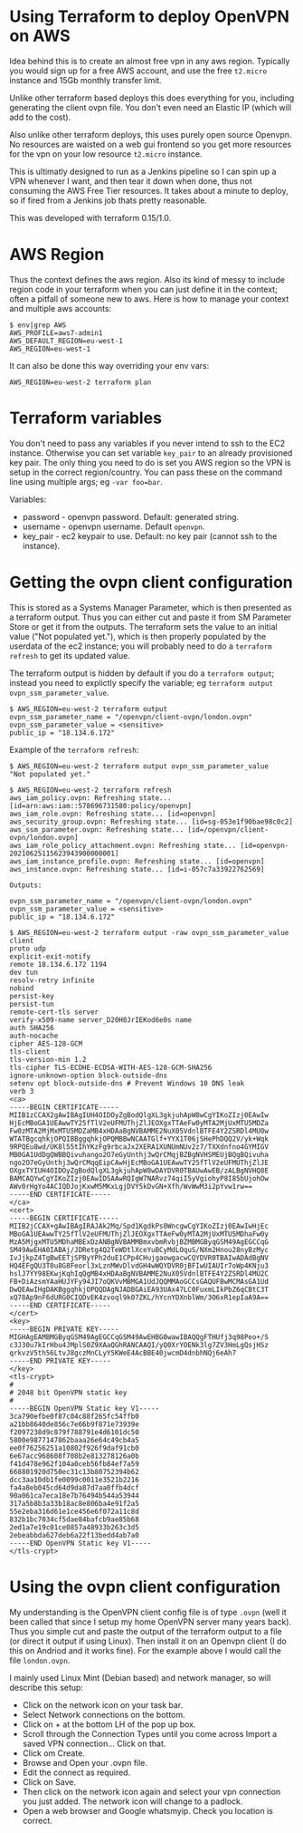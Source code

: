 # Using Terraform to deploy OpenVPN on AWS

Idea behind this is to create an almost free vpn in any aws region. Typically you would sign up for a free AWS account, and use the free `t2.micro` instance and 15Gb monthly transfer limit.

Unlike other terraform based deploys this does everything for you, including generating the client ovpn file. You don't even need an Elastic IP (which will add to the cost).

Also unlike other terraform deploys, this uses purely open source Openvpn. No resources are waisted on a web gui frontend so you get more resources for the vpn on your low resource `t2.micro` instance.

This is ultimatly designed to run as a Jenkins pipeline so I can spin up a VPN whenever I want, and then tear it down when done, thus not consuming the AWS Free Tier resources. It takes about a minute to deploy, so if fired from a Jenkins job thats pretty reasonable.

This was developed with terraform 0.15/1.0.

# AWS Region

Thus the context defines the aws region. Also its kind of messy to include region code in your terraform when you can just define it in the context; often a pitfall of someone new to aws. Here is how to manage your context and multiple aws accounts:
```
$ env|grep AWS
AWS_PROFILE=aws7-admin1
AWS_DEFAULT_REGION=eu-west-1
AWS_REGION=eu-west-1
```

It can also be done this way overriding your env vars:
```
AWS_REGION=eu-west-2 terraform plan
```

# Terraform variables

You don't need to pass any variables if you never intend to ssh to the EC2 instance. Otherwise you can set variable `key_pair` to an already provisioned key pair. The only thing you need to do is set you AWS region so the VPN is setup in the correct region/country.
You can pass these on the command line using multiple args; eg `-var foo=bar`.

Variables:
* password - openvpn password. Default: generated string.
* username - openvpn username. Default `openvpn`.
* key_pair - ec2 keypair to use. Default: no key pair (cannot ssh to the instance).

# Getting the ovpn client configuration

This is stored as a Systems Manager Parameter, which is then presented as a terraform output. Thus you can either cut and paste it from SM Parameter Store or get it from the outputs. The terraform sets the value to an initial value ("Not populated yet."), which is then properly populated by the userdata of the ec2 instance; you will probably need to do a `terraform refresh` to get its updated value.

The terraform output is hidden by default if you do a `terraform output`; instead you need to explictly specify the variable; eg `terraform output ovpn_ssm_parameter_value`.

```
$ AWS_REGION=eu-west-2 terraform output
ovpn_ssm_parameter_name = "/openvpn/client-ovpn/london.ovpn"
ovpn_ssm_parameter_value = <sensitive>
public_ip = "18.134.6.172"
```

Example of the `terraform refresh`:
```
$ AWS_REGION=eu-west-2 terraform output ovpn_ssm_parameter_value
"Not populated yet."

$ AWS_REGION=eu-west-2 terraform refresh
aws_iam_policy.ovpn: Refreshing state... [id=arn:aws:iam::578696731580:policy/openvpn]
aws_iam_role.ovpn: Refreshing state... [id=openvpn]
aws_security_group.ovpn: Refreshing state... [id=sg-053e1f90bae98c0c2]
aws_ssm_parameter.ovpn: Refreshing state... [id=/openvpn/client-ovpn/london.ovpn]
aws_iam_role_policy_attachment.ovpn: Refreshing state... [id=openvpn-20210625115623943900000001]
aws_iam_instance_profile.ovpn: Refreshing state... [id=openvpn]
aws_instance.ovpn: Refreshing state... [id=i-057c7a33922762569]

Outputs:

ovpn_ssm_parameter_name = "/openvpn/client-ovpn/london.ovpn"
ovpn_ssm_parameter_value = <sensitive>
public_ip = "18.134.6.172"

$ AWS_REGION=eu-west-2 terraform output -raw ovpn_ssm_parameter_value
client
proto udp
explicit-exit-notify
remote 18.134.6.172 1194
dev tun
resolv-retry infinite
nobind
persist-key
persist-tun
remote-cert-tls server
verify-x509-name server_D20H0JrIEKod6e0s name
auth SHA256
auth-nocache
cipher AES-128-GCM
tls-client
tls-version-min 1.2
tls-cipher TLS-ECDHE-ECDSA-WITH-AES-128-GCM-SHA256
ignore-unknown-option block-outside-dns
setenv opt block-outside-dns # Prevent Windows 10 DNS leak
verb 3
<ca>
-----BEGIN CERTIFICATE-----
MIIB1zCCAX2gAwIBAgIUH4OIDOyZgBodQlgXL3gkjuhApW8wCgYIKoZIzj0EAwIw
HjEcMBoGA1UEAwwTY25fTlV2eUFMUThjZlJEOXgxTTAeFw0yMTA2MjUxMTU5MDZa
Fw0zMTA2MjMxMTU5MDZaMB4xHDAaBgNVBAMME2NuX05VdnlBTFE4Y2ZSRDl4MU0w
WTATBgcqhkjOPQIBBggqhkjOPQMBBwNCAATGlf+YYX1T06jSHePhDQQ2V/yk+Wqk
9RPQEu8wd/UK8l55tIhYKzFg9rbcaJx2XERA1XUNUmNUv2z7/TXXdnfno4GYMIGV
MB0GA1UdDgQWBBQivuhango2O7eGyUnthj3wQrCMqjBZBgNVHSMEUjBQgBQivuha
ngo2O7eGyUnthj3wQrCMqqEipCAwHjEcMBoGA1UEAwwTY25fTlV2eUFMUThjZlJE
OXgxTYIUH4OIDOyZgBodQlgXL3gkjuhApW8wDAYDVR0TBAUwAwEB/zALBgNVHQ8E
BAMCAQYwCgYIKoZIzj0EAwIDSAAwRQIgW7NARvz74qiI5yVgiohyP8I85bUjohOw
AWv0rHgYo4ACIQDJojKxwM5MKxLgjDVY5kDvGN+Xfh/WvWwM3i2pYvw1rw==
-----END CERTIFICATE-----
</ca>
<cert>
-----BEGIN CERTIFICATE-----
MIIB2jCCAX+gAwIBAgIRAJAk2Mq/Spd1KgdkPs0WncgwCgYIKoZIzj0EAwIwHjEc
MBoGA1UEAwwTY25fTlV2eUFMUThjZlJEOXgxTTAeFw0yMTA2MjUxMTU5MDhaFw0y
MzA5MjgxMTU5MDhaMBExDzANBgNVBAMMBmxvbmRvbjBZMBMGByqGSM49AgEGCCqG
SM49AwEHA0IABAj/JDRetg4Q2TeWDtlXceYuBCyMdLOquS/NXm2Hnou28nyBzMyc
IvJjkpZ4TgBwEETjSPByYPh2duE1CPp4CHujgaowgacwCQYDVR0TBAIwADAdBgNV
HQ4EFgQU3T0u8G8Feorl3xLznMWvDlvdGH4wWQYDVR0jBFIwUIAUIr7oWp4KNju3
hslJ7YY98EKwjKqhIqQgMB4xHDAaBgNVBAMME2NuX05VdnlBTFE4Y2ZSRDl4MU2C
FB+DiAzsmYAaHUJYFy94JI7oQKVvMBMGA1UdJQQMMAoGCCsGAQUFBwMCMAsGA1Ud
DwQEAwIHgDAKBggqhkjOPQQDAgNJADBGAiEA93UAx47LC0FuxmLIkPbZ6qCBtC3T
xQ78Ap9nF6dURG0CIQDvEK4zvoql9k07ZKL/hYcnYDXnblWm/3O6xR1epIaA9A==
-----END CERTIFICATE-----
</cert>
<key>
-----BEGIN PRIVATE KEY-----
MIGHAgEAMBMGByqGSM49AgEGCCqGSM49AwEHBG0wawIBAQQgFTHUfj3q98Peo+/S
c3J30u7kIrHbu4JMplS0Z9XAaQGhRANCAAQI/yQ0XrYOENk3lg7ZV3HmLgQsjHSz
qrkvzV5th56LtvJ8gczMnCLyY5KWeE4AcBBE40jwcmD4dnbhNQj6eAh7
-----END PRIVATE KEY-----
</key>
<tls-crypt>
#
# 2048 bit OpenVPN static key
#
-----BEGIN OpenVPN Static key V1-----
3ca790efbe0f87c04c88f265fc54ffb0
a21bb8640de856c7e66b9f871e73939e
f2097238d9c879f788791e4d6101dc50
5800e9877147862baaa26e64c49cb4a5
ee0f76256251a10802f926f9daf91cb0
6e67acc968608f708b2e813278126a0b
f41d478e962f104a0ceb56fb84ef7a59
668801920d750ec31c13b80752394b62
dcc3aa10db1fe0099c0011e3521b2216
fa4a8eb045cd64d9da87d7aa0ffb4dcf
90a061ca7eca18e7b76494b544a53944
317a5b8b3a33b18ac8e806ba4e91f2a5
55e2eba316d61e1ce456e6f072a11c8d
832b1bc7034cf5dae84bafcb9ae85b68
2ed1a7e19c01ce0857a48933b263c3d5
2ebeabbda627deb6a22f13bedd4ab7a0
-----END OpenVPN Static key V1-----
</tls-crypt>
```

# Using the ovpn client configuration

My understanding is the OpenVPN client config file is of type `.ovpn` (well it been called that since I setup my home OpenVPN server many years back). Thus you simple cut and paste the output of the terraform output to a file (or direct it output if using Linux). Then install it on an Openvpn client (I do this on Andriod and it works fine). For the example above I would call the file `london.ovpn`.

I mainly used Linux Mint (Debian based) and network manager, so will describe this setup:
* Click on the network icon on your task bar.
* Select Network connections on the bottom.
* Click on + at the bottom LH of the pop up box.
* Scroll through the Connection Types until you come across Import a saved VPN connection... Click on that.
* Click om Create.
* Browse and Open your .ovpn file.
* Edit the connect as required.
* Click on Save.
* Then click on the network icon again and select your vpn connection you just added. The network icon will change to a padlock.
* Open a web browser and Google whatsmyip. Check you location is correct.

